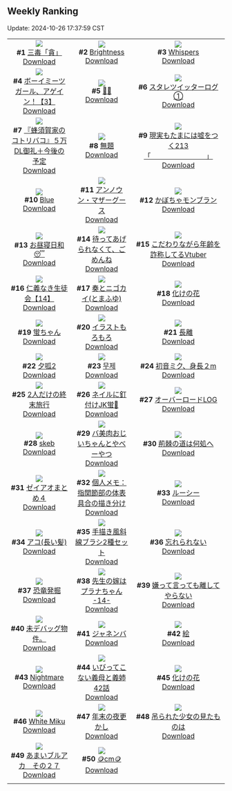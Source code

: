 ## Weekly Ranking
Update: 2024-10-26 17:37:59 CST

|      |      |      |
| :----: | :----: | :----: |
| ![](https://i.pixiv.re/c/240x480/img-master/img/2024/10/20/00/02/59/123492172_p0_master1200.jpg)<br>**#1** [三毒「貪」](https://www.pixiv.net/artworks/123492172)<br>[Download](https://i.pixiv.re/img-original/img/2024/10/20/00/02/59/123492172_p0.png) | ![](https://i.pixiv.re/c/240x480/img-master/img/2024/10/20/00/00/57/123491943_p0_master1200.jpg)<br>**#2** [Brightness](https://www.pixiv.net/artworks/123491943)<br>[Download](https://i.pixiv.re/img-original/img/2024/10/20/00/00/57/123491943_p0.jpg) | ![](https://i.pixiv.re/c/240x480/img-master/img/2024/10/19/14/53/37/123474762_p0_master1200.jpg)<br>**#3** [Whispers](https://www.pixiv.net/artworks/123474762)<br>[Download](https://i.pixiv.re/img-original/img/2024/10/19/14/53/37/123474762_p0.jpg) |
| ![](https://i.pixiv.re/c/240x480/img-master/img/2024/10/20/12/23/21/123505933_p0_master1200.jpg)<br>**#4** [ボーイミーツガール、アゲイン！【3】](https://www.pixiv.net/artworks/123505933)<br>[Download](https://i.pixiv.re/img-original/img/2024/10/20/12/23/21/123505933_p0.jpg) | ![](https://i.pixiv.re/c/240x480/img-master/img/2024/10/20/00/03/55/123492249_p0_master1200.jpg)<br>**#5** [🖤🖤](https://www.pixiv.net/artworks/123492249)<br>[Download](https://i.pixiv.re/img-original/img/2024/10/20/00/03/55/123492249_p0.jpg) | ![](https://i.pixiv.re/c/240x480/img-master/img/2024/10/20/13/58/49/123507859_p0_master1200.jpg)<br>**#6** [スタレツイッターログ①](https://www.pixiv.net/artworks/123507859)<br>[Download](https://i.pixiv.re/img-original/img/2024/10/20/13/58/49/123507859_p0.png) |
| ![](https://i.pixiv.re/c/240x480/img-master/img/2024/10/19/16/02/30/123476311_p0_master1200.jpg)<br>**#7** [『蜂須賀家のコトリバコ』５万DL御礼＋今後の予定](https://www.pixiv.net/artworks/123476311)<br>[Download](https://i.pixiv.re/img-original/img/2024/10/19/16/02/30/123476311_p0.jpg) | ![](https://i.pixiv.re/c/240x480/img-master/img/2024/10/20/18/13/23/123514563_p0_master1200.jpg)<br>**#8** [無題](https://www.pixiv.net/artworks/123514563)<br>[Download](https://i.pixiv.re/img-original/img/2024/10/20/18/13/23/123514563_p0.png) | ![](https://i.pixiv.re/c/240x480/img-master/img/2024/10/20/18/00/04/123513960_p0_master1200.jpg)<br>**#9** [現実もたまには嘘をつく213「　　　　　　　　」](https://www.pixiv.net/artworks/123513960)<br>[Download](https://i.pixiv.re/img-original/img/2024/10/20/18/00/04/123513960_p0.jpg) |
| ![](https://i.pixiv.re/c/240x480/img-master/img/2024/10/21/00/01/17/123527833_p0_master1200.jpg)<br>**#10** [Blue](https://www.pixiv.net/artworks/123527833)<br>[Download](https://i.pixiv.re/img-original/img/2024/10/21/00/01/17/123527833_p0.jpg) | ![](https://i.pixiv.re/c/240x480/img-master/img/2024/10/20/01/22/45/123495003_p0_master1200.jpg)<br>**#11** [アンノウン・マザーグース](https://www.pixiv.net/artworks/123495003)<br>[Download](https://i.pixiv.re/img-original/img/2024/10/20/01/22/45/123495003_p0.jpg) | ![](https://i.pixiv.re/c/240x480/img-master/img/2024/10/20/22/29/10/123523983_p0_master1200.jpg)<br>**#12** [かぼちゃモンブラン](https://www.pixiv.net/artworks/123523983)<br>[Download](https://i.pixiv.re/img-original/img/2024/10/20/22/29/10/123523983_p0.png) |
| ![](https://i.pixiv.re/c/240x480/img-master/img/2024/10/19/00/00/17/123458166_p0_master1200.jpg)<br>**#13** [お昼寝日和😴](https://www.pixiv.net/artworks/123458166)<br>[Download](https://i.pixiv.re/img-original/img/2024/10/19/00/00/17/123458166_p0.png) | ![](https://i.pixiv.re/c/240x480/img-master/img/2024/10/20/11/29/53/123504558_p0_master1200.jpg)<br>**#14** [待ってあげられなくて、ごめんね](https://www.pixiv.net/artworks/123504558)<br>[Download](https://i.pixiv.re/img-original/img/2024/10/20/11/29/53/123504558_p0.png) | ![](https://i.pixiv.re/c/240x480/img-master/img/2024/10/20/20/58/13/123520175_p0_master1200.jpg)<br>**#15** [こだわりながら年齢を詐称してるVtuber](https://www.pixiv.net/artworks/123520175)<br>[Download](https://i.pixiv.re/img-original/img/2024/10/20/20/58/13/123520175_p0.png) |
| ![](https://i.pixiv.re/c/240x480/img-master/img/2024/10/19/11/00/57/123469771_p0_master1200.jpg)<br>**#16** [仁義なき生徒会【14】](https://www.pixiv.net/artworks/123469771)<br>[Download](https://i.pixiv.re/img-original/img/2024/10/19/11/00/57/123469771_p0.png) | ![](https://i.pixiv.re/c/240x480/img-master/img/2024/10/20/20/32/40/123519253_p0_master1200.jpg)<br>**#17** [奏とニゴカイ(とまふゆ)](https://www.pixiv.net/artworks/123519253)<br>[Download](https://i.pixiv.re/img-original/img/2024/10/20/20/32/40/123519253_p0.jpg) | ![](https://i.pixiv.re/c/240x480/img-master/img/2024/10/19/21/30/04/123486169_p0_master1200.jpg)<br>**#18** [化けの花](https://www.pixiv.net/artworks/123486169)<br>[Download](https://i.pixiv.re/img-original/img/2024/10/19/21/30/04/123486169_p0.jpg) |
| ![](https://i.pixiv.re/c/240x480/img-master/img/2024/10/21/22/01/10/123510075_p0_master1200.jpg)<br>**#19** [蛍ちゃん](https://www.pixiv.net/artworks/123510075)<br>[Download](https://i.pixiv.re/img-original/img/2024/10/21/22/01/10/123510075_p0.png) | ![](https://i.pixiv.re/c/240x480/img-master/img/2024/10/20/15/57/55/123510753_p0_master1200.jpg)<br>**#20** [イラストもろもろ](https://www.pixiv.net/artworks/123510753)<br>[Download](https://i.pixiv.re/img-original/img/2024/10/20/15/57/55/123510753_p0.png) | ![](https://i.pixiv.re/c/240x480/img-master/img/2024/10/20/00/01/01/123491961_p0_master1200.jpg)<br>**#21** [長離](https://www.pixiv.net/artworks/123491961)<br>[Download](https://i.pixiv.re/img-original/img/2024/10/20/00/01/01/123491961_p0.png) |
| ![](https://i.pixiv.re/c/240x480/img-master/img/2024/10/20/10/58/34/123503888_p0_master1200.jpg)<br>**#22** [夕呱2](https://www.pixiv.net/artworks/123503888)<br>[Download](https://i.pixiv.re/img-original/img/2024/10/20/10/58/34/123503888_p0.jpg) | ![](https://i.pixiv.re/c/240x480/img-master/img/2024/10/20/00/23/24/123493136_p0_master1200.jpg)<br>**#23** [무제](https://www.pixiv.net/artworks/123493136)<br>[Download](https://i.pixiv.re/img-original/img/2024/10/20/00/23/24/123493136_p0.png) | ![](https://i.pixiv.re/c/240x480/img-master/img/2024/10/20/12/01/43/123505398_p0_master1200.jpg)<br>**#24** [初音ミク、身長２m](https://www.pixiv.net/artworks/123505398)<br>[Download](https://i.pixiv.re/img-original/img/2024/10/20/12/01/43/123505398_p0.jpg) |
| ![](https://i.pixiv.re/c/240x480/img-master/img/2024/10/20/00/04/25/123492294_p0_master1200.jpg)<br>**#25** [2人だけの終末旅行](https://www.pixiv.net/artworks/123492294)<br>[Download](https://i.pixiv.re/img-original/img/2024/10/20/00/04/25/123492294_p0.png) | ![](https://i.pixiv.re/c/240x480/img-master/img/2024/10/19/18/10/17/123479587_p0_master1200.jpg)<br>**#26** [ネイルに釘付けJK蛍💅](https://www.pixiv.net/artworks/123479587)<br>[Download](https://i.pixiv.re/img-original/img/2024/10/19/18/10/17/123479587_p0.png) | ![](https://i.pixiv.re/c/240x480/img-master/img/2024/10/20/11/58/47/123505198_p0_master1200.jpg)<br>**#27** [オーバーロードLOG](https://www.pixiv.net/artworks/123505198)<br>[Download](https://i.pixiv.re/img-original/img/2024/10/20/11/58/47/123505198_p0.jpg) |
| ![](https://i.pixiv.re/c/240x480/img-master/img/2024/10/20/00/01/43/123492052_p0_master1200.jpg)<br>**#28** [skeb](https://www.pixiv.net/artworks/123492052)<br>[Download](https://i.pixiv.re/img-original/img/2024/10/20/00/01/43/123492052_p0.jpg) | ![](https://i.pixiv.re/c/240x480/img-master/img/2024/10/19/00/03/35/123458571_p0_master1200.jpg)<br>**#29** [バ美肉おじいちゃんとやべーやつ](https://www.pixiv.net/artworks/123458571)<br>[Download](https://i.pixiv.re/img-original/img/2024/10/19/00/03/35/123458571_p0.jpg) | ![](https://i.pixiv.re/c/240x480/img-master/img/2024/10/19/17/55/41/123479007_p0_master1200.jpg)<br>**#30** [荊棘の道は何処へ](https://www.pixiv.net/artworks/123479007)<br>[Download](https://i.pixiv.re/img-original/img/2024/10/19/17/55/41/123479007_p0.jpg) |
| ![](https://i.pixiv.re/c/240x480/img-master/img/2024/10/20/14/47/02/123509078_p0_master1200.jpg)<br>**#31** [ゼイアオまとめ４](https://www.pixiv.net/artworks/123509078)<br>[Download](https://i.pixiv.re/img-original/img/2024/10/20/14/47/02/123509078_p0.png) | ![](https://i.pixiv.re/c/240x480/img-master/img/2024/10/19/06/00/08/123465297_p0_master1200.jpg)<br>**#32** [個人メモ：指関節部の体表具合の描き分け](https://www.pixiv.net/artworks/123465297)<br>[Download](https://i.pixiv.re/img-original/img/2024/10/19/06/00/08/123465297_p0.jpg) | ![](https://i.pixiv.re/c/240x480/img-master/img/2024/10/20/00/00/07/123491751_p0_master1200.jpg)<br>**#33** [ルーシー](https://www.pixiv.net/artworks/123491751)<br>[Download](https://i.pixiv.re/img-original/img/2024/10/20/00/00/07/123491751_p0.jpg) |
| ![](https://i.pixiv.re/c/240x480/img-master/img/2024/10/20/00/00/55/123491938_p0_master1200.jpg)<br>**#34** [アコ(長い髪)](https://www.pixiv.net/artworks/123491938)<br>[Download](https://i.pixiv.re/img-original/img/2024/10/20/00/00/55/123491938_p0.jpg) | ![](https://i.pixiv.re/c/240x480/img-master/img/2024/10/20/06/00/13/123499273_p0_master1200.jpg)<br>**#35** [手描き風斜線ブラシ2種セット](https://www.pixiv.net/artworks/123499273)<br>[Download](https://i.pixiv.re/img-original/img/2024/10/20/06/00/13/123499273_p0.jpg) | ![](https://i.pixiv.re/c/240x480/img-master/img/2024/10/20/22/32/50/123524155_p0_master1200.jpg)<br>**#36** [忘れられない](https://www.pixiv.net/artworks/123524155)<br>[Download](https://i.pixiv.re/img-original/img/2024/10/20/22/32/50/123524155_p0.jpg) |
| ![](https://i.pixiv.re/c/240x480/img-master/img/2024/10/19/20/26/36/123483813_p0_master1200.jpg)<br>**#37** [恐竜発掘](https://www.pixiv.net/artworks/123483813)<br>[Download](https://i.pixiv.re/img-original/img/2024/10/19/20/26/36/123483813_p0.png) | ![](https://i.pixiv.re/c/240x480/img-master/img/2024/10/20/00/00/37/123491881_p0_master1200.jpg)<br>**#38** [先生の嫁はプラナちゃん -14-](https://www.pixiv.net/artworks/123491881)<br>[Download](https://i.pixiv.re/img-original/img/2024/10/20/00/00/37/123491881_p0.jpg) | ![](https://i.pixiv.re/c/240x480/img-master/img/2024/10/20/19/19/26/123516678_p0_master1200.jpg)<br>**#39** [嫌って言っても離してやらない](https://www.pixiv.net/artworks/123516678)<br>[Download](https://i.pixiv.re/img-original/img/2024/10/20/19/19/26/123516678_p0.jpg) |
| ![](https://i.pixiv.re/c/240x480/img-master/img/2024/10/20/16/50/01/123510288_p0_master1200.jpg)<br>**#40** [未デバッグ物件。](https://www.pixiv.net/artworks/123510288)<br>[Download](https://i.pixiv.re/img-original/img/2024/10/20/16/50/01/123510288_p0.jpg) | ![](https://i.pixiv.re/c/240x480/img-master/img/2024/10/20/00/00/36/123491877_p0_master1200.jpg)<br>**#41** [ジャネンバ](https://www.pixiv.net/artworks/123491877)<br>[Download](https://i.pixiv.re/img-original/img/2024/10/20/00/00/36/123491877_p0.jpg) | ![](https://i.pixiv.re/c/240x480/img-master/img/2024/10/21/01/32/06/123531086_p0_master1200.jpg)<br>**#42** [絵](https://www.pixiv.net/artworks/123531086)<br>[Download](https://i.pixiv.re/img-original/img/2024/10/21/01/32/06/123531086_p0.jpg) |
| ![](https://i.pixiv.re/c/240x480/img-master/img/2024/10/20/00/20/32/123493017_p0_master1200.jpg)<br>**#43** [Nightmare](https://www.pixiv.net/artworks/123493017)<br>[Download](https://i.pixiv.re/img-original/img/2024/10/20/00/20/32/123493017_p0.jpg) | ![](https://i.pixiv.re/c/240x480/img-master/img/2024/10/19/00/06/25/123458732_p0_master1200.jpg)<br>**#44** [いびってこない義母と義姉  42話](https://www.pixiv.net/artworks/123458732)<br>[Download](https://i.pixiv.re/img-original/img/2024/10/19/00/06/25/123458732_p0.jpg) | ![](https://i.pixiv.re/c/240x480/img-master/img/2024/10/20/00/01/18/123492007_p0_master1200.jpg)<br>**#45** [化けの花](https://www.pixiv.net/artworks/123492007)<br>[Download](https://i.pixiv.re/img-original/img/2024/10/20/00/01/18/123492007_p0.jpg) |
| ![](https://i.pixiv.re/c/240x480/img-master/img/2024/10/19/01/07/21/123460693_p0_master1200.jpg)<br>**#46** [White Miku](https://www.pixiv.net/artworks/123460693)<br>[Download](https://i.pixiv.re/img-original/img/2024/10/19/01/07/21/123460693_p0.jpg) | ![](https://i.pixiv.re/c/240x480/img-master/img/2024/10/20/00/09/38/123492577_p0_master1200.jpg)<br>**#47** [年末の夜更かし](https://www.pixiv.net/artworks/123492577)<br>[Download](https://i.pixiv.re/img-original/img/2024/10/20/00/09/38/123492577_p0.jpg) | ![](https://i.pixiv.re/c/240x480/img-master/img/2024/10/20/09/10/33/123501859_p0_master1200.jpg)<br>**#48** [吊られた少女の見たものは](https://www.pixiv.net/artworks/123501859)<br>[Download](https://i.pixiv.re/img-original/img/2024/10/20/09/10/33/123501859_p0.png) |
| ![](https://i.pixiv.re/c/240x480/img-master/img/2024/10/20/00/00/22/123491802_p0_master1200.jpg)<br>**#49** [あまいブルアカ　その２７](https://www.pixiv.net/artworks/123491802)<br>[Download](https://i.pixiv.re/img-original/img/2024/10/20/00/00/22/123491802_p0.png) | ![](https://i.pixiv.re/c/240x480/img-master/img/2024/10/20/21/27/02/123521427_p0_master1200.jpg)<br>**#50** [🪙cm🪙](https://www.pixiv.net/artworks/123521427)<br>[Download](https://i.pixiv.re/img-original/img/2024/10/20/21/27/02/123521427_p0.png) |
|      |
